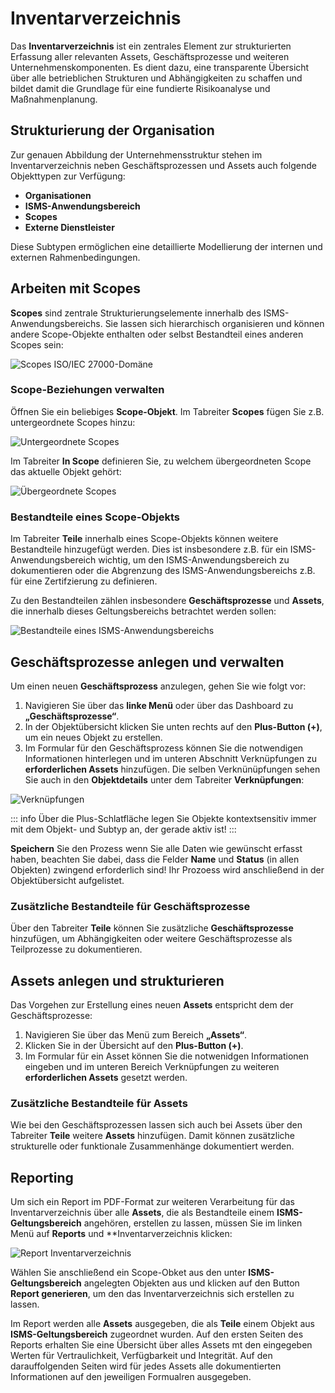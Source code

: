<!-- © 2025 The Project Contributors - see AUTHORS.txt -->
# Inventarverzeichnis

Das **Inventarverzeichnis** ist ein zentrales Element zur strukturierten Erfassung aller relevanten Assets, Geschäftsprozesse und weiteren Unternehmenskomponenten. Es dient dazu, eine transparente Übersicht über alle betrieblichen Strukturen und Abhängigkeiten zu schaffen und bildet damit die Grundlage für eine fundierte Risikoanalyse und Maßnahmenplanung.

## Strukturierung der Organisation

Zur genauen Abbildung der Unternehmensstruktur stehen im Inventarverzeichnis neben Geschäftsprozessen und Assets auch folgende Objekttypen zur Verfügung:

- **Organisationen**  
- **ISMS-Anwendungsbereich**  
- **Scopes**  
- **Externe Dienstleister**  

Diese Subtypen ermöglichen eine detaillierte Modellierung der internen und externen Rahmenbedingungen.

## Arbeiten mit Scopes

**Scopes** sind zentrale Strukturierungselemente innerhalb des ISMS-Anwendungsbereichs. Sie lassen sich hierarchisch organisieren und können andere Scope-Objekte enthalten oder selbst Bestandteil eines anderen Scopes sein:

![Scopes ISO/IEC 27000-Domäne](/assets/domain-iso/scopes.png)


### Scope-Beziehungen verwalten

Öffnen Sie ein beliebiges **Scope-Objekt**.
Im Tabreiter **Scopes** fügen Sie z.B. untergeordnete Scopes hinzu:

![Untergeordnete Scopes](/assets/domain-iso/scopes_parts.png)

Im Tabreiter **In Scope** definieren Sie, zu welchem übergeordneten Scope das aktuelle Objekt gehört:

![Übergeordnete Scopes](/assets/domain-iso/superordinate_scopes.png)


### Bestandteile eines Scope-Objekts

Im Tabreiter **Teile** innerhalb eines Scope-Objekts können weitere Bestandteile hinzugefügt werden. Dies ist insbesondere z.B. für ein ISMS-Anwendungsbereich wichtig, um den ISMS-Anwendungsbereich zu dokumentieren oder die Abgrenzung des ISMS-Anwendungsbereichs z.B. für eine Zertifzierung zu definieren.

Zu den Bestandteilen zählen insbesondere **Geschäftsprozesse** und **Assets**, die innerhalb dieses Geltungsbereichs betrachtet werden sollen:

![Bestandteile eines ISMS-Anwendungsbereichs](/assets/domain-iso/components_of_ISMS_application.png)


## Geschäftsprozesse anlegen und verwalten

Um einen neuen **Geschäftsprozess** anzulegen, gehen Sie wie folgt vor:

1. Navigieren Sie über das **linke Menü** oder über das Dashboard zu **„Geschäftsprozesse“**.
2. In der Objektübersicht klicken Sie unten rechts auf den **Plus-Button (+)**, um ein neues Objekt zu erstellen.
3. Im Formular für den Geschäftsprozess können Sie die notwendigen Informationen hinterlegen und im unteren Abschnitt Verknüpfungen zu **erforderlichen Assets** hinzufügen. Die selben Verknünüpfungen sehen Sie auch in den **Objektdetails** unter dem Tabreiter **Verknüpfungen**:

![Verknüpfungen](/assets/domain-iso/links_between_process_and_asset.png)


::: info Über die Plus-Schlatfläche legen Sie Objekte kontextsensitiv immer mit dem Objekt- und Subtyp an, der gerade aktiv ist!
:::

**Speichern** Sie den Prozess wenn Sie alle Daten wie gewünscht erfasst haben, beachten Sie dabei, dass die Felder **Name** und **Status** (in allen Objekten) zwingend erforderlich sind! Ihr Prozoess wird anschließend in der Objektübersicht aufgelistet.

### Zusätzliche Bestandteile für Geschäftsprozesse

Über den Tabreiter **Teile** können Sie zusätzliche **Geschäftsprozesse** hinzufügen, um Abhängigkeiten oder weitere Geschäftsprozesse als Teilprozesse zu dokumentieren.

## Assets anlegen und strukturieren

Das Vorgehen zur Erstellung eines neuen **Assets** entspricht dem der Geschäftsprozesse:

1. Navigieren Sie über das Menü zum Bereich **„Assets“**.
2. Klicken Sie in der Übersicht auf den **Plus-Button (+)**.
3. Im Formular für ein Asset können Sie die notwenidgen Informationen eingeben und im unteren Bereich Verknüpfungen zu weiteren **erforderlichen Assets** gesetzt werden.

### Zusätzliche Bestandteile für Assets

Wie bei den Geschäftsprozessen lassen sich auch bei Assets über den Tabreiter **Teile** weitere **Assets** hinzufügen. Damit können zusätzliche strukturelle oder funktionale Zusammenhänge dokumentiert werden.

## Reporting

Um sich ein Report im PDF-Format zur weiteren Verarbeitung für das Inventarverzeichnis über alle **Assets**, die als Bestandteile einem **ISMS-Geltungsbereich** angehören, erstellen zu lassen, müssen Sie im linken Menü auf **Reports** und **Inventarverzeichnis klicken:

![Report Inventarverzeichnis](/assets/domain-iso/inventory_of_assets.png)

Wählen Sie anschließend ein Scope-Obket aus den unter **ISMS-Geltungsbereich** angelegten Objekten aus und klicken auf den Button **Report generieren**, um den das Inventarverzeichnis sich erstellen zu lassen.

Im Report werden alle **Assets** ausgegeben, die als **Teile** einem Objekt aus **ISMS-Geltungsbereich** zugeordnet wurden.
Auf den ersten Seiten des Reports erhalten Sie eine Übersicht über alles Assets mt den eingegeben Werten für Vertraulichkeit, Verfügbarkeit und Integrität. Auf den darauffolgenden Seiten wird für jedes Assets alle dokumentierten Informationen auf den jeweiligen Formualren ausgegeben.

